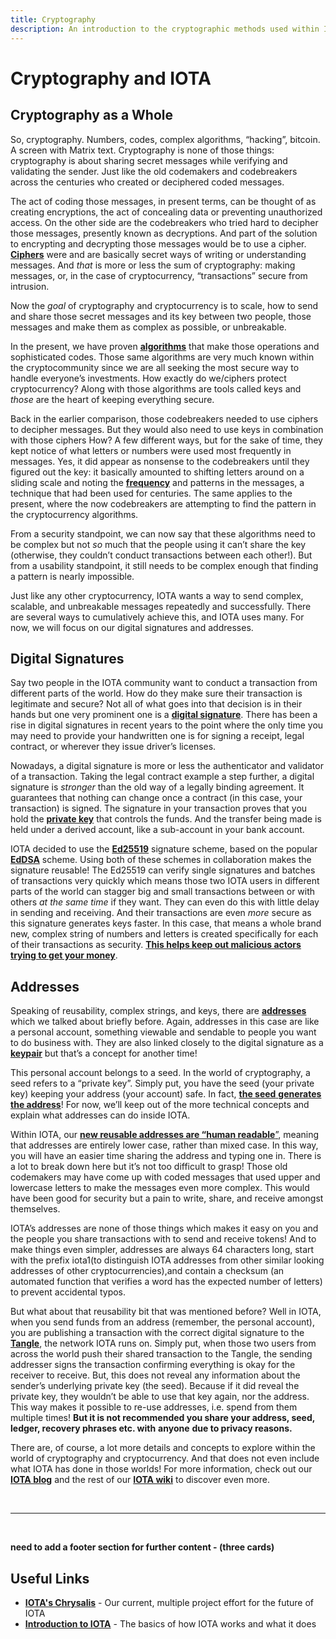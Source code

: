 ```yaml
---
title: Cryptography
description: An introduction to the cryptographic methods used within IOTA for the protection of information and communications.
---
```


# Cryptography and IOTA

## Cryptography as a Whole

So, cryptography. Numbers, codes, complex algorithms, “hacking”, bitcoin. A screen with Matrix text. Cryptography is none of those things: cryptography is about sharing secret messages while verifying and validating the sender. Just like the old codemakers and codebreakers across the centuries who created or deciphered coded messages. 

The act of coding those messages, in present terms, can be thought of as creating encryptions, the act of concealing data or preventing unauthorized access. On the other side are the codebreakers who tried hard to decipher those messages, presently known as decryptions. And part of the solution to encrypting and decrypting those messages would be to use a cipher. [**Ciphers**](https://www.etymonline.com/word/cipher) were and are basically secret ways of writing or understanding messages. And *that* is more or less the sum of cryptography: making messages, or, in the case of cryptocurrency, “transactions” secure from intrusion. 

Now the *goal* of cryptography and cryptocurrency is to scale, how to send and share those secret messages and its key between two people, those messages and make them as complex as possible, or unbreakable.

In the present, we have proven [**algorithms**](https://en.wikipedia.org/wiki/Algorithm) that make those operations and sophisticated codes. Those same algorithms are very much known within the cryptocommunity since we are all seeking the most secure way to handle everyone’s investments. How exactly do we/ciphers protect cryptocurrency? Along with those algorithms are tools called keys and *those* are the heart of keeping everything secure. 

Back in the earlier comparison, those codebreakers needed to use ciphers to decipher messages. But they would also need to use keys in combination with those ciphers How? A few different ways, but for the sake of time, they kept notice of what letters or numbers were used most frequently in messages. Yes, it did appear as nonsense to the codebreakers until they figured out the key: it basically amounted to shifting letters around on a sliding scale and noting the [**frequency**](https://en.wikipedia.org/wiki/Frequency_analysis) and patterns in the messages, a technique that had been used for centuries. The same applies to the present, where the now codebreakers are attempting to find the pattern in the cryptocurrency algorithms. 

From a security standpoint, we can now say that these algorithms need to be complex but not *so* much that the people using it can’t share the key (otherwise, they couldn’t conduct transactions between each other!). But from a usability standpoint, it still needs to be complex enough that finding a pattern is nearly impossible. 

Just like any other cryptocurrency, IOTA wants a way to send complex, scalable, and unbreakable messages repeatedly and successfully. There are several ways to cumulatively achieve this, and IOTA uses many. For now, we will focus on our digital signatures and addresses. 


## Digital Signatures

Say two people in the IOTA community want to conduct a transaction from different parts of the world. How do they make sure their transaction is legitimate and secure? Not all of what goes into that decision is in their hands but one very prominent one is a [**digital signature**](https://academy.binance.com/en/articles/what-is-a-digital-signature). There has been a rise in digital signatures in recent years to the point where the only time you may need to provide your handwritten one is for signing a receipt, legal contract, or wherever they issue driver’s licenses. 

Nowadays, a digital signature is more or less the authenticator and validator of a transaction. Taking the legal contract example a step further, a digital signature is *stronger* than the old way of a legally binding agreement. It guarantees that nothing can change once a contract (in this case, your transaction) is signed. The signature in your transaction proves that you hold the [**private key**](https://wiki.iota.org/identity.rs/specs/iota_did_method_spec/#private-key-management) that controls the funds. And the transfer being made is held under a derived account, like a sub-account in your bank account. 

IOTA decided to use the [**Ed25519**](https://en.wikipedia.org/wiki/Curve25519) signature scheme, based on the popular [**EdDSA**](https://en.wikipedia.org/wiki/EdDSA) scheme. Using both of these schemes in collaboration makes the signature reusable! The Ed25519 can verify single signatures and batches of transactions very quickly which means those two IOTA users in different parts of the world can stagger big and small transactions between or with others *at the same time* if they want. They can even do this with little delay in sending and receiving. And their transactions are even *more* secure as this signature generates keys faster. In this case, that means a whole brand new, complex string of numbers and letters is created specifically for each of their transactions as security. [**This helps keep out malicious actors trying to get your money**](https://wiki.iota.org/docs/learn/wallets/firefly-wallet/#what-are-spent-addresses-and-why-are-they-dangerous). 

## Addresses

Speaking of reusability, complex strings, and keys, there are [**addresses**](https://wiki.iota.org/chrysalis-docs/guides/dev_guide/#iota-15-address-anatomy) which we talked about briefly before. Again, addresses in this case are like a personal account, something viewable and sendable to people you want to do business with. They are also linked closely to the digital signature as a [**keypair**](https://en.wikipedia.org/wiki/Public-key_cryptography) but that’s a concept for another time!

This personal account belongs to a seed. In the world of cryptography, a seed refers to a “private key”. Simply put, you have the seed (your private key) keeping your address (your account) safe. In fact, [**the seed** **generates** **the address**](https://wiki.iota.org/chrysalis-docs/guides/dev_guide/#addresskey-space)! For now, we’ll keep out of the more technical concepts and explain what addresses can do inside IOTA. 

Within IOTA, our [**new reusable addresses are “human readable**”](https://wiki.iota.org/chrysalis-docs/guides/dev_guide/#seed-and-addresses), meaning that addresses are entirely lower case, rather than mixed case. In this way, you will have an easier time sharing the address and typing one in. There is a lot to break down here but it’s not too difficult to grasp! Those old codemakers may have come up with coded messages that used upper and lowercase letters to make the messages even more complex. This would have been good for security but a pain to write, share, and receive amongst themselves. 

IOTA’s addresses are none of those things which makes it easy on you and the people you share transactions with to send and receive tokens! And to make things even simpler, addresses are always 64 characters long, start with the prefix iota1(to distinguish IOTA addresses from other similar looking addresses of other cryptocurrencies),and contain a checksum (an automated function that verifies a word has the expected number of letters) to prevent accidental typos.

But what about that reusability bit that was mentioned before? Well in IOTA, when you send funds from an address (remember, the personal account), you are publishing a transaction with the correct digital signature to the [**Tangle**](https://wiki.iota.org/goshimmer/protocol_specification/components/tangle#general-concept), the network IOTA runs on. Simply put, when those two users from across the world push their shared transaction to the Tangle, the sending addresser signs the transaction confirming everything is okay for the receiver to receive. But, this does not reveal any information about the sender’s underlying private key (the seed). Because if it did reveal the private key, they wouldn’t be able to use that key again, nor the address. This way makes it possible to re-use addresses, i.e. spend from them multiple times! **But it is not recommended you share your address, seed, ledger, recovery phrases etc. with** **anyone** **due to privacy reasons.**

There are, of course, a lot more details and concepts to explore within the world of cryptography and cryptocurrency. And that does not even include what IOTA has done in those worlds! For more information, check out our [**IOTA blog**](https://blog.iota.org/) and the rest of our [**IOTA wiki**](https://wiki.iota.org/) to discover even more.



<br/>

----

<br/>

**need to add a footer section for further content - (three cards)**

## Useful Links
- **[IOTA's Chrysalis](https://wiki.iota.org/docs/learn/networks/iota-1.5-chrysalis)** - Our current, multiple project effort for the future of IOTA 
- **[Introduction to IOTA](https://wiki.iota.org/docs/learn/about-iota/an-introduction-to-iota)** - The basics of how IOTA works and what it does

